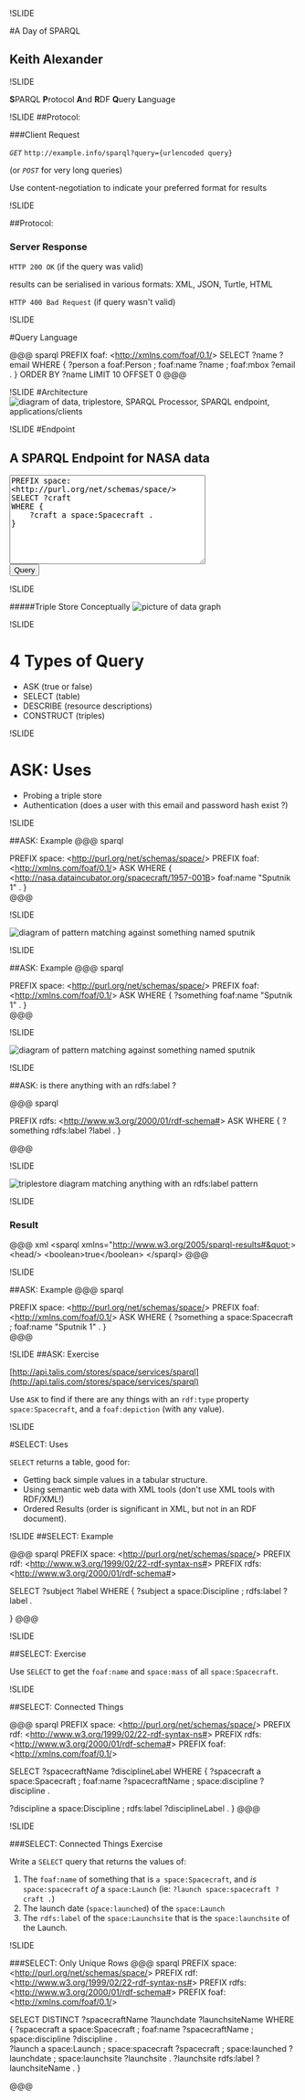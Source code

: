 !SLIDE

#A Day of SPARQL 

##  Keith Alexander

!SLIDE

**S**PARQL  **P**rotocol  **A**nd  **R**DF  **Q**uery  **L**anguage

!SLIDE
##Protocol:

###Client Request



*`GET`* `http://example.info/sparql?query={urlencoded query}`

(or *`POST`* for very long queries)


Use content-negotiation to indicate your preferred format for results


!SLIDE

##Protocol:
### Server Response



`HTTP 200 OK` (if the query was valid)

results can be serialised in various formats: XML, JSON, Turtle, HTML

`HTTP 400 Bad Request` (if query wasn't valid)

!SLIDE

#Query Language

@@@ sparql
PREFIX foaf: &lt;http://xmlns.com/foaf/0.1/&gt;
SELECT ?name ?email
WHERE {
  ?person 
    a foaf:Person ;
    foaf:name ?name ;
    foaf:mbox ?email .
} 
ORDER BY ?name
LIMIT 10
OFFSET 0
@@@

!SLIDE
#Architecture
![diagram of data, triplestore, SPARQL Processor, SPARQL endpoint, applications/clients ](img/sparql-arch.png)


!SLIDE
#Endpoint

## A SPARQL Endpoint for NASA data
<form method="POST" action="http://api.talis.com/stores/space/services/sparql">
    <textarea rows="10" cols="40">
PREFIX space: &lt;http://purl.org/net/schemas/space/&gt; 
SELECT ?craft 
WHERE {
    ?craft a space:Spacecraft .
}        
    </textarea>
    <br/>
    <input type="submit" value="Query"/>
</form>


!SLIDE

#####Triple Store Conceptually
![picture of data graph](img/triplestore-data-graph.png)

!SLIDE

# 4 Types of Query

* ASK (true or false)
* SELECT (table)
* DESCRIBE (resource descriptions)
* CONSTRUCT (triples)

!SLIDE

# ASK: Uses

* Probing a triple store
* Authentication (does a user with this email and password hash exist ?)

!SLIDE

##ASK: Example
@@@ sparql

PREFIX space: &lt;http://purl.org/net/schemas/space/&gt; 
PREFIX foaf: &lt;http://xmlns.com/foaf/0.1/&gt;
ASK 
WHERE {
    &lt;http://nasa.dataincubator.org/spacecraft/1957-001B&gt;
        foaf:name "Sputnik 1"
         .
}        
@@@

!SLIDE

![diagram of pattern matching against something named sputnik](img/match-name-sputnik.png)



!SLIDE

##ASK: Example
@@@ sparql

PREFIX space: &lt;http://purl.org/net/schemas/space/&gt; 
PREFIX foaf: &lt;http://xmlns.com/foaf/0.1/&gt;
ASK 
WHERE {
    ?something
        foaf:name "Sputnik 1"
         .
}        
@@@

!SLIDE

![diagram of pattern matching against something named sputnik](img/match-name-sputnik.png)


!SLIDE

##ASK: is there anything with an rdfs:label ?

@@@ sparql

PREFIX rdfs: &lt;http://www.w3.org/2000/01/rdf-schema#&gt;
ASK 
WHERE {
  ?something rdfs:label ?label .
}

@@@

!SLIDE

![triplestore diagram matching anything with an rdfs:label pattern](img/ask-rdfs-label.png)

!SLIDE

### Result
@@@ xml
&lt;sparql xmlns=&quot;http://www.w3.org/2005/sparql-results#&quot;&gt; 
        &lt;head/&gt;
        &lt;boolean&gt;true&lt;/boolean&gt;
&lt;/sparql&gt;
@@@



!SLIDE

##ASK: Example
@@@ sparql

PREFIX space: &lt;http://purl.org/net/schemas/space/&gt; 
PREFIX foaf: &lt;http://xmlns.com/foaf/0.1/&gt;
ASK 
WHERE {
    ?something a space:Spacecraft ;
        foaf:name "Sputnik 1"
         .
}        
@@@



!SLIDE
##ASK: Exercise



[http://api.talis.com/stores/space/services/sparql](http://api.talis.com/stores/space/services/sparql)  
  
  

Use `ASK` to find if there are any things with an `rdf:type` property `space:Spacecraft`, and a `foaf:depiction` (with any value).




!SLIDE

#SELECT: Uses

`SELECT` returns a table, good for:

*  Getting back simple values in a tabular structure.
*  Using semantic web data with XML tools (don't use XML tools with RDF/XML!)
*  Ordered Results (order is significant in XML, but not in an RDF document).



!SLIDE
##SELECT: Example

@@@ sparql
PREFIX space: &lt;http://purl.org/net/schemas/space/&gt;
PREFIX rdf: &lt;http://www.w3.org/1999/02/22-rdf-syntax-ns#&gt;
PREFIX rdfs: &lt;http://www.w3.org/2000/01/rdf-schema#&gt;

SELECT ?subject ?label 
WHERE {
  ?subject 
    a space:Discipline ;
    rdfs:label ?label 
    .

}
@@@



!SLIDE

##SELECT: Exercise

Use `SELECT` to  get the  `foaf:name` and `space:mass` of all `space:Spacecraft`.

!SLIDE

##SELECT: Connected Things

@@@ sparql
PREFIX space: &lt;http://purl.org/net/schemas/space/&gt;
PREFIX rdf: &lt;http://www.w3.org/1999/02/22-rdf-syntax-ns#&gt;
PREFIX rdfs: &lt;http://www.w3.org/2000/01/rdf-schema#&gt;
PREFIX foaf: &lt;http://xmlns.com/foaf/0.1/&gt;

SELECT ?spacecraftName ?disciplineLabel 
WHERE {
  ?spacecraft 
      a space:Spacecraft ;
      foaf:name ?spacecraftName ;
      space:discipline ?discipline .
       
  ?discipline 
    a space:Discipline ;
    rdfs:label ?disciplineLabel .
}
@@@



!SLIDE

###SELECT: Connected Things Exercise

Write a `SELECT` query that returns the values of:
1. The `foaf:name` of something that is `a space:Spacecraft`, and *is* `space:spacecraft` *of* a `space:Launch` (ie: `?launch space:spacecraft ?craft .`)
2. The launch date (`space:launched`)  of the `space:Launch`
3. The `rdfs:label` of the `space:Launchsite` that is the `space:launchsite` of the Launch. 



!SLIDE

###SELECT: Only Unique Rows
@@@ sparql
PREFIX space: &lt;http://purl.org/net/schemas/space/&gt;
PREFIX rdf: &lt;http://www.w3.org/1999/02/22-rdf-syntax-ns#&gt;
PREFIX rdfs: &lt;http://www.w3.org/2000/01/rdf-schema#&gt;
PREFIX foaf: &lt;http://xmlns.com/foaf/0.1/&gt;

SELECT DISTINCT ?spacecraftName ?launchdate ?launchsiteName 
WHERE {
  ?spacecraft 
      a space:Spacecraft ;
      foaf:name ?spacecraftName ;
      space:discipline ?discipline .       
  ?launch 
      a space:Launch ;
      space:spacecraft ?spacecraft ;
      space:launched ?launchdate ;
      space:launchsite ?launchsite .
  ?launchsite
      rdfs:label ?launchsiteName .
}

@@@